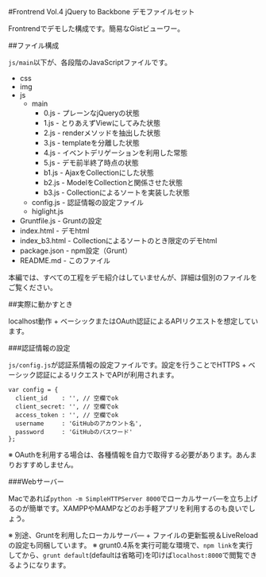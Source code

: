 #Frontrend Vol.4 jQuery to Backbone デモファイルセット

Frontrendでデモした構成です。簡易なGistビューワー。

##ファイル構成

`js/main`以下が、各段階のJavaScriptファイルです。

+ css
+ img
+ js
  + main
      + 0.js - プレーンなjQueryの状態
      + 1.js - とりあえずViewにしてみた状態
      + 2.js - renderメソッドを抽出した状態
      + 3.js - templateを分離した状態
      + 4.js - イベントデリゲーションを利用した常態
      + 5.js - デモ前半終了時点の状態
      + b1.js - AjaxをCollectionにした状態
      + b2.js - ModelをCollectionと関係させた状態
      + b3.js - Collectionによるソートを実装した状態
  + config.js - 認証情報の設定ファイル
  + higlight.js
+ Gruntfile.js - Gruntの設定
+ index.html - デモhtml
+ index_b3.html - Collectionによるソートのとき限定のデモhtml
+ package.json - npm設定（Grunt）
+ README.md - このファイル

本編では、すべての工程をデモ紹介はしていませんが、詳細は個別のファイルをご覧ください。

##実際に動かすとき

localhost動作 + ベーシックまたはOAuth認証によるAPIリクエストを想定しています。

###認証情報の設定

`js/config.js`が認証系情報の設定ファイルです。設定を行うことでHTTPS + ベーシック認証によるリクエストでAPIが利用されます。

```
var config = {
  client_id    : '', // 空欄でok
  client_secret: '', // 空欄でok
  access_token : '', // 空欄でok
  username     : 'GitHubのアカウント名',
  password     : 'GitHubのパスワード'
};
```

※ OAuthを利用する場合は、各種情報を自力で取得する必要があります。あんまりおすすめしません。

###Webサーバー

Macであれば`python -m SimpleHTTPServer 8000`でローカルサーバ—を立ち上げるのが簡単です。XAMPPやMAMPなどのお手軽アプリを利用するのも良いでしょう。

※ 別途、Gruntを利用したローカルサーバ— + ファイルの更新監視＆LiveReloadの設定も同梱しています。
※ grunt0.4系を実行可能な環境で、`npm link`を実行してから、`grunt default`(defaultは省略可)を叩けば`localhost:8000`で閲覧できるようになります。